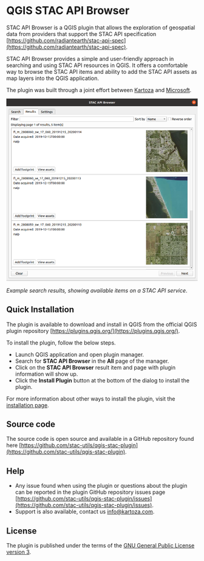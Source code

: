 # QGIS STAC API Browser

STAC API Browser is a QGIS plugin that allows the exploration of geospatial data from providers that support
the STAC API specification
[https://github.com/radiantearth/stac-api-spec](https://github.com/radiantearth/stac-api-spec).

STAC API Browser provides a simple and user-friendly approach in searching and using STAC API resources in QGIS.
It offers a comfortable way to browse the STAC API items and ability to add the 
STAC API assets as map layers into the QGIS application.

The plugin was built through a joint effort between [Kartoza](https://kartoza.com/) and 
[Microsoft](https://planetarycomputer.microsoft.com/).

![image](images/search_result_stac_api_plugin.png)

_Example search results, showing available items on a STAC API service_.


## Quick Installation
The plugin is available to download and install in QGIS from the official QGIS plugin repository 
[https://plugins.qgis.org/](https://plugins.qgis.org/).

To install the plugin, follow the below steps.

- Launch QGIS application and open plugin manager.
- Search for **STAC API Browser** in the **All** page of the manager.
- Click on the **STAC API Browser** result item and page with plugin information will show up.
- Click the **Install Plugin** button at the bottom of the dialog to install the plugin.

For more information about other ways to install the plugin, visit the [installation page](./installation).

## Source code
The source code is open source and available in a GitHub repository found here
[https://github.com/stac-utils/qgis-stac-plugin](https://github.com/stac-utils/qgis-stac-plugin).

## Help

- Any issue found when using the plugin or questions about the plugin
can be reported in the plugin GitHub repository issues page 
[https://github.com/stac-utils/qgis-stac-plugin/issues](https://github.com/stac-utils/qgis-stac-plugin/issues).
- Support is also available, contact us [info@kartoza.com](mailto:info@kartoza.com).


## License 

The plugin is published under the terms of the 
[GNU General Public License version 3](https://www.gnu.org/licenses/gpl-3.0.en.html).


